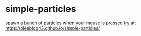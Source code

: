 # simple-particles
spawn a bunch of particles when your mouse is pressed
try at:
https://bleeblob43.github.io/simple-particles/
